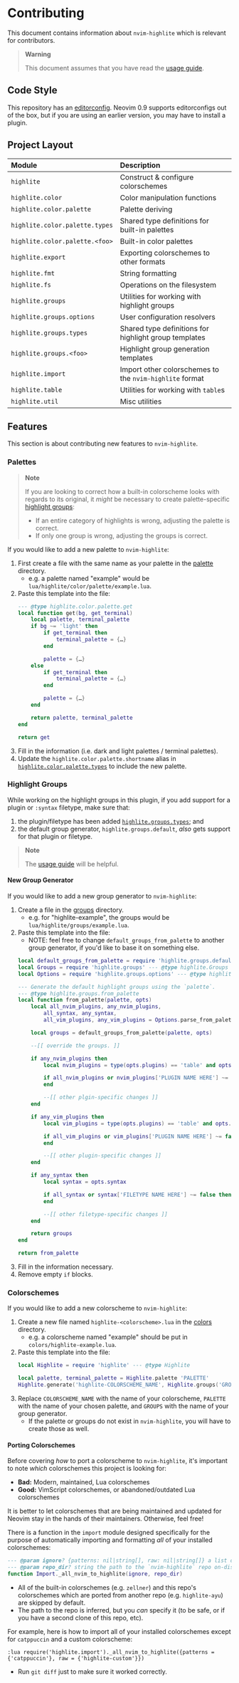 # Contributing

This document contains information about `nvim-highlite` which is relevant for contributors.

> **Warning**
>
> This document assumes that you have read the [usage guide](./advanced-usage.md).

## Code Style

This repository has an [editorconfig](./.editorconfig). Neovim 0.9 supports editorconfigs out of the box, but if you are using an earlier version, you may have to install a plugin.

## Project Layout

| Module                         | Description                                             |
|:-------------------------------|:--------------------------------------------------------|
| `highlite`                     | Construct & configure colorschemes                      |
| `highlite.color`               | Color manipulation functions                            |
| `highlite.color.palette`       | Palette deriving                                        |
| `highlite.color.palette.types` | Shared type definitions for built-in palettes           |
| `highlite.color.palette.<foo>` | Built-in color palettes                                 |
| `highlite.export`              | Exporting colorschemes to other formats                 |
| `highlite.fmt`                 | String formatting                                       |
| `highlite.fs`                  | Operations on the filesystem                            |
| `highlite.groups`              | Utilities for working with highlight groups             |
| `highlite.groups.options`      | User configuration resolvers                            |
| `highlite.groups.types`        | Shared type definitions for highlight group templates   |
| `highlite.groups.<foo>`        | Highlight group generation templates                    |
| `highlite.import`              | Import other colorschemes to the `nvim-highlite` format |
| `highlite.table`               | Utilities for working with `table`s                     |
| `highlite.util`                | Misc utilities                                          |

## Features

This section is about contributing new features to `nvim-highlite`.

### Palettes

> **Note**
>
> If you are looking to correct how a built-in colorscheme looks with regards to its original, it *might* be necessary to create palette-specific [highlight groups](#highlight-groups):
>
> * If an entire category of highlights is wrong, adjusting the palette is correct.
> * If only one group is wrong, adjusting the groups is correct.

If you would like to add a new palette to `nvim-highlite`:

1. First create a file with the same name as your palette in the [palette](./lua/highlite/color/palette) directory.
    * e.g. a palette named "example" would be `lua/highlite/color/palette/example.lua`.
2. Paste this template into the file:
    ```lua
    --- @type highlite.color.palette.get
    local function get(bg, get_terminal)
    	local palette, terminal_palette
    	if bg ~= 'light' then
    		if get_terminal then
    			terminal_palette = {…}
    		end

    		palette = {…}
    	else
    		if get_terminal then
    			terminal_palette = {…}
    		end

    		palette = {…}
    	end

    	return palette, terminal_palette
    end

    return get
    ```
3. Fill in the information (i.e. dark and light palettes / terminal palettes).
4. Update the `highlite.color.palette.shortname` alias in [`highlite.color.palette.types`](../lua/highlite/color/palette/types.lua) to include the new palette.

### Highlight Groups

While working on the highlight groups in this plugin, if you add support for a plugin or `:syntax` filetype, make sure that:

1. the plugin/filetype has been added [`highlite.groups.types`](../lua/highlite/groups/types.lua); and
2. the default group generator, `highlite.groups.default`, _also_ gets support for that plugin or filetype.

> **Note**
>
> The [usage guide](./advanced-usage.md#2a-overriding-groups-optional) will be helpful.

#### New Group Generator

If you would like to add a new group generator to `nvim-highlite`:

1. Create a file in the [groups](./lua/highlite/groups) directory.
    * e.g. for "highlite-example", the groups would be `lua/highlite/groups/example.lua`.
2. Paste this template into the file:
    * NOTE: feel free to change `default_groups_from_palette` to another group generator, if you'd like to base it on something else.
    ```lua
    local default_groups_from_palette = require 'highlite.groups.default' --- @type highlite.groups.from_palette
    local Groups = require 'highlite.groups' --- @type highlite.Groups
    local Options = require 'highlite.groups.options' --- @type highlite.groups.Options

    --- Generate the default highlight groups using the `palette`.
    --- @type highlite.groups.from_palette
    local function from_palette(palette, opts)
    	local all_nvim_plugins, any_nvim_plugins,
    		all_syntax, any_syntax,
    		all_vim_plugins, any_vim_plugins = Options.parse_from_palette(opts)

    	local groups = default_groups_from_palette(palette, opts)

    	--[[ override the groups. ]]

    	if any_nvim_plugins then
    		local nvim_plugins = type(opts.plugins) == 'table' and opts.plugins.nvim or {}

    		if all_nvim_plugins or nvim_plugins['PLUGIN NAME HERE'] ~= false then
    		end

    		--[[ other plgin-specific changes ]]
    	end

    	if any_vim_plugins then
    		local vim_plugins = type(opts.plugins) == 'table' and opts.plugins.vim or {}

    		if all_vim_plugins or vim_plugins['PLUGIN NAME HERE'] ~= false then
    		end

    		--[[ other plugin-specific changes ]]
    	end

    	if any_syntax then
    		local syntax = opts.syntax

    		if all_syntax or syntax['FILETYPE NAME HERE'] ~= false then
    		end

    		--[[ other filetype-specific changes ]]
    	end

    	return groups
    end

    return from_palette
    ```
3. Fill in the information necessary.
4. Remove empty `if` blocks.

### Colorschemes

If you would like to add a new colorscheme to `nvim-highlite`:

1. Create a new file named `highlite-<colorscheme>.lua` in the [colors](./colors) directory.
    * e.g. a colorscheme named "example" should be put in `colors/highlite-example.lua`.
2. Paste this template into the file:
    ```lua
    local Highlite = require 'highlite' --- @type Highlite

    local palette, terminal_palette = Highlite.palette 'PALETTE'
    Highlite.generate('highlite-COLORSCHEME_NAME', Highlite.groups('GROUPS', palette), terminal_palette)
    ```
3. Replace `COLORSCHEME_NAME` with the name of your colorscheme, `PALETTE` with the name of your chosen palette, and `GROUPS` with the name of your group generator.
    * If the palette or groups do not exist in `nvim-highlite`, you will have to create those as well.

#### Porting Colorschemes

Before covering _how_ to port a colorscheme to `nvim-highlite`, it's important to note _which_ colorschemes this project is looking for:

* __Bad:__ Modern, maintained, Lua colorschemes
* __Good:__ VimScript colorschemes, or abandoned/outdated Lua colorschemes

It is better to let colorschemes that are being maintained and updated for Neovim stay in the hands of their maintainers. Otherwise, feel free!

There is a function in the `import` module designed specifically for the purpose of automatically importing and formatting _all_ of your installed colorschemes:

```lua
--- @param ignore? {patterns: nil|string[], raw: nil|string[]} a list of colorschemes to not import. `patterns` are passed to `getcompletion`, `raw` are given literally.
--- @param repo_dir? string the path to the `nvim-highlite` repo on-disk
function Import._all_nvim_to_highlite(ignore, repo_dir)
```

* All of the built-in colorschemes (e.g. `zellner`) and this repo's colorschemes which are ported from another repo (e.g. `highlite-ayu`) are skipped by default.
* The path to the repo is inferred, but you _can_ specify it (to be safe, or if you have a second clone of this repo, etc).

For example, here is how to import all of your installed colorschemes except for `catppuccin` and a custom colorscheme:

```vim
:lua require('highlite.import')._all_nvim_to_highlite({patterns = {'catppuccin'}, raw = {'highlite-custom'}})
```

* Run `git diff` just to make sure it worked correctly.
